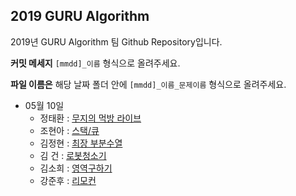 ## 2019 GURU Algorithm

2019년 GURU Algorithm 팀 Github Repository입니다.

**커밋 메세지** `[mmdd]_이름` 형식으로 올려주세요.

**파일 이름은** 해당 날짜 폴더 안에 `[mmdd]_이름_문제이름` 형식으로 올려주세요.



- 05월 10일
  - 정태환 : [무지의 먹방 라이브](https://www.welcomekakao.com/learn/courses/30/lessons/42891)
  - 조현아 : [스택/큐](https://programmers.co.kr/learn/courses/30/lessons/42583)
  - 김정현 : [최장 부분수열](https://www.acmicpc.net/problem/15648)
  - 김   건 : [로봇청소기](https://www.acmicpc.net/problem/14503)
  - 김소희 : [영역구하기](https://www.acmicpc.net/problem/2583)
  - 강준후 : [리모컨](https://www.acmicpc.net/problem/1107)
